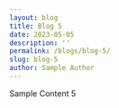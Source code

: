 ```yaml
---
layout: blog
title: Blog 5
date: 2023-05-05
description: ''
permalink: /blogs/blog-5/
slug: blog-5
author: Sample Author
---
```


Sample Content 5